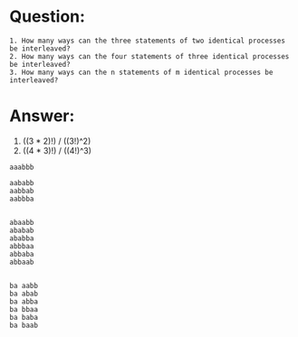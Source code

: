 # Question:

```
1. How many ways can the three statements of two identical processes be interleaved?
2. How many ways can the four statements of three identical processes be interleaved?
3. How many ways can the n statements of m identical processes be interleaved?
```

# Answer:
1.  ((3 * 2)!) / ((3!)^2)
2.  ((4 * 3)!) / ((4!)^3)



```
aaabbb

aababb
aabbab
aabbba


abaabb
ababab
ababba
abbbaa
abbaba
abbaab


ba aabb
ba abab
ba abba
ba bbaa
ba baba
ba baab






```

